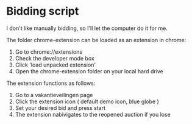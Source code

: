 # Bidding script

I don't like manually bidding, so I'll let the computer do it for me.

The folder chrome-extension can be loaded as an extension in chrome:

1. Go to chrome://extensions
2. Check the developer mode box
3. Click 'load unpacked extension'
4. Open the chrome-extension folder on your local hard drive

The extension functions as follows:

1. Go to a vakantieveilingen page
2. Click the extension icon ( default demo icon, blue globe )
3. Set your desired bid and press start
4. The extension nabivigates to the reopened auction if you lose